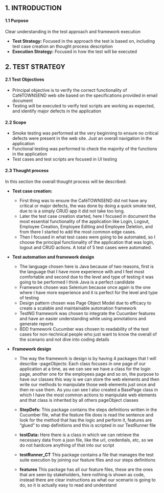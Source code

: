 
## 1. INTRODUCTION
#### 1.1 Purpose
Clear understanding in the test approach and framework execution 
	
-	**Test Strategy:** Focused in the approach the test is based on, including test case creation an thought process description 
-	**Execution Strategy:** Focused in how the test will be executed 


## 2. TEST STRATEGY
#### 2.1 Test Objectives
-	Principal objective is to verify the correct functionality of CaféTOWNSEND web site based on the specifications provided in email document
-	Testing will be executed to verify test scripts are working as expected, and identify major defects in the application 	

#### 2.2 Scope 
-   Smoke testing was performed at the very beginning to ensure no critical defects were 	present in the web site. Just an overall navigation in the application
-   Functional testing was performed to check the majority of the functions in the 	application 
- Test cases and test scripts are focused in UI testing

#### 2.3 Thought process
In this section the overall thought process will be described:

- **Test case creation:**
	- First thing was to ensure the CaféTOWNSEND did not have any critical or major defects, the was done by doing a quick smoke test, due to is a simply CRUD app it did not take too long.
	- Later the test case creation started, here I focused in document the most essential functionality of the application like Login, Logout, Employee Creation, Employee Editing and Employee Deletion, and from there I started to add the most common edge cases.
	- Then I focused in what test cases were going to be automated, so I choose the principal functionality of the application that was login, logout and CRUD actions. A total of 5 test cases were automated.

- **Test automation and framework design**
	- The language chosen here is Java because of two reasons, first is the language that I have more experience with and I feel most comfortable and second due to the level and type of testing it was going to be performed I think Java is a perfect candidate
	- Framework chosen was Selenium because once again is the one where I have more experience and it is perfect for the level and type of testing
	- Design pattern chosen was Page Object Model due to efficacy to create a scalable and maintainable automation framework
	- TestNG framework was chosen to integrate the Cucumber features and have an easier understanding while using annotations and generate reports
	- BDD framework Cucumber was chosen to readability of the test cases for non-technical people who just want to know the overall of the scenario and not dive into coding details	

- **Framework design**
    - The way the framework is design is by having 4 packages that I will describe
	-pageObjects:
	Each class focuses in one page of our application at a time, as we can see we have a class for the login page, another one for the employees page and so on, the purpose to have our classes this way is we can store the web elements and then write our methods to manipulate those web elements just once and then re-use them.
As you can see I also created a BasePage class in which I have the most common actions to manipulate web elements and that class is inherited by all others pageObject classes

    - **StepDefs:**
This package contains the steps definitions written in the Cucumber file, what the feature file does is read the sentence and look for the method that has the logic and perform it, features are “glued” to step definitions and this is scripted in our TestRunner file

    - **testData:**
Here there is a class in which we can retrieve the necessary data from a json file, like the url, credentials, etc, so we do not hardcore anything of that into our script

    - **testRunner_CT**
 This package contains a file that manages the test suite execution by joining our feature files and our steps definitions

    - **features**
This package has all our feature files, these are the ones that are seen by stakeholders, here nothing is shown as code, instead there are clear instructions as what our scenario is going to do, so it is actually easy to read and understand
